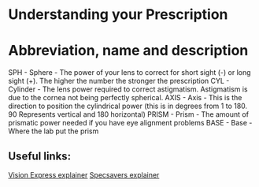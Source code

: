 # Understanding your Prescription

# Abbreviation, name and description

SPH - Sphere - The power of your lens to correct for short sight (-) or long sight (+). The higher the number the stronger the prescription
CYL - Cylinder - The lens power required to correct astigmatism. Astigmatism is due to the cornea not being perfectly spherical.
AXIS - Axis - This is the direction to position the cylindrical power (this is in degrees from 1 to 180. 90 Represents vertical and 180 horizontal)
PRISM - Prism - The amount of prismatic power needed if you have eye alignment problems
BASE - Base - Where the lab put the prism

## Useful links:
[Vision Express explainer](https://www.visionexpress.com/eye-health/how-to-read-an-eye-prescription)
[Specsavers explainer](https://www.specsavers.co.uk/glasses/your-prescription)
